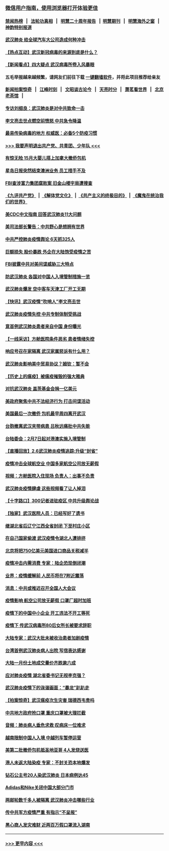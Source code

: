 ### [微信用户指南，使用浏览器打开体验更佳](https://github.com/gfw-breaker/banned-news1/blob/master/indexes/wechat-guide.md?t=0)
#### [禁闻热榜](热点新闻.md?t=0)  &nbsp;&nbsp;|&nbsp;&nbsp; [法轮功真相](https://github.com/gfw-breaker/truth/blob/master/README.md?t=0) &nbsp;&nbsp;|&nbsp;&nbsp; [明慧二十周年报告](https://github.com/gfw-breaker/mh-reports/blob/master/README.md?t=0) &nbsp;&nbsp;|&nbsp;&nbsp;[明慧期刊](https://github.com/gfw-breaker/mh-qikan) &nbsp;&nbsp;|&nbsp;&nbsp; [明慧海外之窗](https://github.com/gfw-breaker/mh-news/blob/master/README.md?t=0) &nbsp;&nbsp;|&nbsp;&nbsp; [神韵特别报道](https://github.com/gfw-breaker/mh-news/blob/master/shenyun.md?t=0)
#### [武汉肺炎 给全球汽车大公司造成何种冲击](../pages/nsc413/n11850056.md?t=02070801) 
#### [【热点互动】武汉新冠病毒的来源到底是什么？](../pages/nsc413/n11849749.md?t=02070801) 
#### [【新闻看点】四大疑点 武汉病毒所卷入风暴眼](../pages/nsc413/n11849608.md?t=02070801) 
#### 五毛举报越来越频繁，请网友们前往下载 [一键翻墙软件](https://github.com/gfw-breaker/ssr-accounts)，并将此项目推荐给亲友
#### [新闻拍案惊奇](https://github.com/gfw-breaker/banned-news1/blob/master/pages/link4.md) &nbsp;&nbsp;|&nbsp;&nbsp; [江峰时刻](https://github.com/gfw-breaker/banned-news1/blob/master/pages/link4.md) &nbsp;&nbsp;|&nbsp;&nbsp; [文昭谈古论今](https://github.com/gfw-breaker/banned-news1/blob/master/pages/link4.md) &nbsp;&nbsp;|&nbsp;&nbsp; [天亮时分](https://github.com/gfw-breaker/banned-news1/blob/master/pages/link4.md) &nbsp;&nbsp;|&nbsp;&nbsp; [萧茗看世界](https://github.com/gfw-breaker/banned-news1/blob/master/pages/link4.md) &nbsp;&nbsp;|&nbsp;&nbsp; [北京老茶馆](https://github.com/gfw-breaker/banned-news1/blob/master/pages/link4.md) &nbsp;&nbsp;|&nbsp;&nbsp; 
#### [专访刘细良：武汉肺炎是对中共致命一击](../pages/nsc413/n11849934.md?t=02070801) 
#### [李文亮去世点燃空前愤怒 中共急令降温](../pages/nsc413/n11849864.md?t=02070801) 
#### [最易传染病毒的地方 权威医：必备5个防疫习惯](../pages/nsc413/n11849662.md?t=02070801) 
#### [>>> 我要声明退出共产党、共青团、少年队 <<<](https://github.com/begood0513/goodnews/blob/master/quit/letter.md) 
#### [有惊无险 15月大婴儿搭上加拿大撤侨包机](../pages/nsc413/n11849698.md?t=02070801) 
#### [星岛日报突然结束澳洲业务 员工措手不及](../pages/nsc413/n11849722.md?t=02070801) 
#### [FBI查涉富力集团腐败案 旧金山楼宇局遭搜查](../pages/nsc413/n11848419.md?t=02070801) 
#### [《九评共产党》](https://github.com/begood0513/9ping.md/blob/master/README.md) &nbsp;|&nbsp; [《解体党文化》](../../../../jtdwh.md/blob/master/README.md)  &nbsp;|&nbsp; [《共产主义的终极目的》](../../../../gczydzjmd.md/blob/master/README.md) &nbsp;|&nbsp; [《魔鬼在统治我们的世界》](../../../../mgztzwmdsj.md/blob/master/README.md) 
#### [美CDC中文指南 回答武汉肺炎11大问题](../pages/nsc413/n11849703.md?t=02070801) 
#### [美司法部长警告：中共野心是想拥有世界](../pages/nsc413/n11849769.md?t=02070801) 
#### [中共严控肺炎疫情舆论 6天抓325人](../pages/nsc413/n11849529.md?t=02070801) 
#### [巨额损失 股价暴跌 外企在大陆饱受疫情之苦](../pages/nsc413/n11849651.md?t=02070801) 
#### [FBI披露中共对美间谍威胁三大特点](../pages/nsc413/n11849700.md?t=02070801) 
#### [防武汉肺炎 各国对中国人入境管制措施一览](../pages/nsc413/n11838726.md?t=02070801) 
#### [武汉肺炎爆发 空中客车天津工厂开工无期](../pages/nsc413/n11849634.md?t=02070801) 
#### [【快讯】武汉疫情“吹哨人”李文亮去世](../pages/nsc413/n11849459.md?t=02070801) 
#### [武汉肺炎疫情失控 中共专制体制受挑战](../pages/nsc413/n11849457.md?t=02070801) 
#### [意首例武汉肺炎患者来自中国 身份曝光](../pages/nsc413/n11849454.md?t=02070801) 
#### [【一线采访】方舱医院条件恶劣 患者情绪失控](../pages/nsc413/n11848910.md?t=02070801) 
#### [响应号召在家隔离 武汉家属怒诉有什么用？](../pages/nsc413/n11849412.md?t=02070801) 
#### [武汉肺炎影响美中贸易协议？姆钦：暂不会](../pages/nsc413/n11849497.md?t=02070801) 
#### [【历史上的瘟疫】被瘟疫摧毁的强大雅典](../pages/nsc413/n11849036.md?t=02070801) 
#### [对抗武汉肺炎 盖茨基金会捐一亿美元](../pages/nsc413/n11848953.md?t=02070801) 
#### [美政府聚焦中共不法经济行为 打击间谍活动](../pages/nsc413/n11849322.md?t=02070801) 
#### [美国最后一次撤侨 包机最早周四离开武汉](../pages/nsc413/n11849395.md?t=02070801) 
#### [台胞撤离武汉夹带病患 吕秋远痛批中共失能](../pages/nsc413/n11849153.md?t=02070801) 
#### [台陆委会：2月7日起对港澳实施入境管制](../pages/nsc413/n11848681.md?t=02070801) 
#### [【直播回放】2.6武汉肺炎疫情追踪:升级“封省”](../pages/nsc413/n11848948.md?t=02070801) 
#### [疫情冲击全球航空业 中国多家航空公司放无薪假](../pages/nsc413/n11849188.md?t=02070801) 
#### [视频：方舱医院入住现场 负责人：出事不负责](../pages/nsc413/n11845312.md?t=02070801) 
#### [武汉肺炎疫情肆虐 这些视频看了让人掉泪](../pages/nsc413/n11848904.md?t=02070801) 
#### [【十字路口】300记者进驻疫区 中共升级舆论战](../pages/nsc413/n11847578.md?t=02070801) 
#### [【独家】武汉医院人员：已经写好了遗书](../pages/nsc413/n11848942.md?t=02070801) 
#### [继湖北省后辽宁江西全省封闭 下至村庄小区](../pages/nsc413/n11848814.md?t=02070801) 
#### [在自己国家偷渡 武汉疫情令湖北人遭排挤](../pages/nsc413/n11848737.md?t=02070801) 
#### [北京将把750亿美元美国进口商品关税减半](../pages/nsc413/n11848896.md?t=02070801) 
#### [疫情冲击内需消费 专家：陆企恐现倒闭潮](../pages/nsc413/n11849265.md?t=02070801) 
#### [业界：疫情缓解前 人民币将在7附近震荡](../pages/nsc413/n11848445.md?t=02070801) 
#### [消息：中共或推迟召开全国人大会议](../pages/nsc413/n11848698.md?t=02070801) 
#### [疫情影响 航空公司放无薪假 口罩厂超时加班](../pages/nsc413/n11848173.md?t=02070801) 
#### [疫情下的中国中小企业 开工违法不开工等死](../pages/nsc413/n11848520.md?t=02070801) 
#### [疫情下 传武汉病毒所80后女所长被要求辞职](../pages/nsc413/n11842494.md?t=02070801) 
#### [大陆专家：武汉大批未被收治患者加剧疫情](../pages/nsc413/n11848163.md?t=02070801) 
#### [台湾首例武汉肺炎病人出院 写信表达感谢](../pages/nsc413/n11848408.md?t=02070801) 
#### [大陆一月份土地成交量价齐跌逾六成](../pages/nsc413/n11847770.md?t=02070801) 
#### [应对肺炎疫情 湖北省委书记无视李克强？](../pages/nsc413/n11848018.md?t=02070801) 
#### [武汉肺炎疫情下的诙谐画面：“暴龙”趴趴走](../pages/nsc413/n11848057.md?t=02070801) 
#### [【拍案惊奇】武汉瘟疫次生灾害 瑞德西韦贵吗](../pages/nsc413/n11847587.md?t=02070801) 
#### [中共地方政府抢口罩 重庆口罩被大理拦截](../pages/nsc413/n11848150.md?t=02070801) 
#### [音频：肺炎病人垂危求救 叹病床一位难求](../pages/nsc413/n11847883.md?t=02070801) 
#### [越南限制中国人入境 中越列车暂停运营](../pages/nsc413/n11847844.md?t=02070801) 
#### [美第二批撤侨包机抵圣地亚哥 4人发烧送医](../pages/nsc413/n11847923.md?t=02070801) 
#### [港人未返大陆染疫 专家：不封关恐本地爆发](../pages/nsc413/n11848021.md?t=02070801) 
#### [钻石公主号20人染武汉肺炎 日本病例达45](../pages/nsc413/n11847823.md?t=02070801) 
#### [Adidas和Nike关闭中国大部分门市](../pages/nsc413/n11847720.md?t=02070801) 
#### [两邮轮数千多人被隔离 武汉肺炎冲击哪些行业](../pages/nsc413/n11847456.md?t=02070801) 
#### [传中共军方疫情严重 有指示“不呈报”](../pages/nsc413/n11847828.md?t=02070801) 
#### [黑心商人发灾难财 近两百万假口罩流入湖南](../pages/nsc413/n11847794.md?t=02070801) 

----
#### [ >>> 更早内容 <<< ](../indexes/nsc413-earlier.md)
